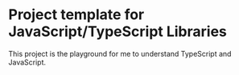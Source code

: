 # Project template for JavaScript/TypeScript Libraries

This project is the playground for me to understand TypeScript and JavaScript.
